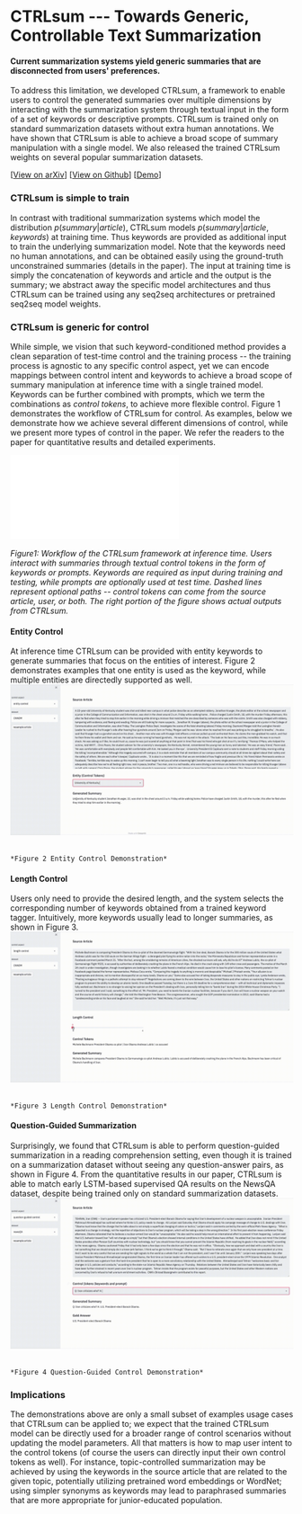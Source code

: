 # CTRLsum --- Towards Generic, Controllable Text Summarization



#### Current summarization systems yield generic summaries that are disconnected from users' preferences.

To address this limitation, we developed CTRLsum,  a framework to enable users to control the generated summaries over multiple dimensions by interacting with the summarization system through textual input in the form of a set of keywords or descriptive prompts. CTRLsum is trained only on standard summarization datasets without extra human annotations. We have shown that CTRLsum is able to achieve a broad scope of summary manipulation with a single model. We also released the trained CTRLsum weights on several popular summarization datasets.

[[View on arXiv](https://arxiv.org/abs/2012.04281)] [[View on Github](https://github.com/salesforce/ctrl-sum)] [[Demo]()]



### CTRLsum is simple to train

In contrast with traditional summarization systems which model the distribution $p(summary | article)$, CTRLsum models $p(summary|article, keywords)$ at training time. Thus keywords are provided as additional input to train the underlying summarization model. Note that the keywords need no human annotations, and can be obtained easily using the ground-truth unconstrained summaries (details in the paper). The input at training time is simply the concatenation of keywords and article and the output is the summary; we abstract away the specific model architectures and thus CTRLsum can be trained using any seq2seq architectures or pretrained seq2seq model weights.



### CTRLsum is generic for control 

While simple, we vision that such keyword-conditioned method provides a clean separation of test-time control and the training process -- the training process is agnostic to any specific control aspect, yet we can encode mappings between control intent and keywords to achieve a broad scope of summary manipulation at inference time with a single trained model. Keywords can be further combined with prompts, which we term the combinations as *control tokens*, to achieve more flexible control. Figure 1 demonstrates the workflow of CTRLsum for control. As examples, below we demonstrate how we achieve several different dimensions of control, while we present more types of control in the paper. We refer the readers to the paper for quantitative results and detailed experiments.



![model](figs/model.pdf)

*Figure1: Workflow of the CTRLsum framework at inference time. Users interact with summaries through textual control tokens in the form of keywords or prompts. Keywords are required as input during training and testing, while prompts are optionally used at test time. Dashed lines represent optional paths -- control tokens can come from the source article, user, or both. The right portion of the figure shows actual outputs from CTRLsum.*



#### Entity Control

At inference time CTRLsum can be provided with entity keywords to generate summaries that focus on the entities of interest. Figure 2 demonstrates examples that one entity is used as the keyword, while multiple entities are directedly supported as well.
![entity](figs/entity_control.gif)

 																					*Figure 2 Entity Control Demonstration*


#### Length Control

Users only need to provide the desired length, and the system selects the corresponding number of keywords obtained from a trained keyword tagger. Intuitively, more keywords usually lead to longer summaries, as shown in Figure 3.
![length](figs/length_control.gif)

 																					*Figure 3 Length Control Demonstration*




#### Question-Guided Summarization

Surprisingly, we found that CTRLsum is able to perform question-guided summarization in a reading comprehension setting, even though it is trained on a summarization dataset without seeing any question-answer pairs, as shown in Figure 4. From the quantitative results in our paper, CTRLsum is able to match early LSTM-based supervised QA results on the NewsQA dataset, despite being trained only on standard summarization datasets.
![entity](figs/question_control.gif)

 																					*Figure 4 Question-Guided Control Demonstration*





### Implications

The demonstrations above are only a small subset of examples usage cases that CTRLsum can be applied to; we expect that the trained CTRLsum model can be directly used for a broader range of control scenarios without updating the model parameters. All that matters is how to map user intent to the control tokens (of course the users can directly input their own control tokens as well). For instance, topic-controlled summarization may be achieved by using the keywords in the source article that are related to the given topic, potentially utilizing pretrained word embeddings or WordNet; using simpler synonyms as keywords may lead to paraphrased summaries that are more appropriate for junior-educated population.

